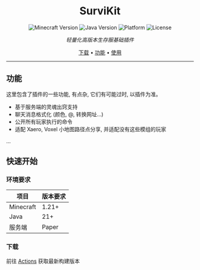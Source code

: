 <div align="center">
<h1>SurviKit</h1>

![Minecraft Version](https://img.shields.io/badge/Minecraft-1.21+-brightgreen?style=for-the-badge&logo=minecraft)
![Java Version](https://img.shields.io/badge/Java-21+-orange?style=for-the-badge&logo=openjdk)
![Platform](https://img.shields.io/badge/Upstream-Paper-blue?style=for-the-badge)
![License](https://img.shields.io/badge/license-MIT-green?style=for-the-badge)

*轻量化高版本生存服基础插件*

[下载](#-下载) • [功能](#-功能) • [使用](#-快速开始)

</div>

---

##  功能
这里包含了插件的一些功能, 有点杂, 它们有可能过时, 以插件为准。

- 基于服务端的灵魂出窍支持
- 聊天消息格式化 (颜色, @, 转换网址...)
- 公开所有玩家执行的命令
- 适配 Xaero, Voxel 小地图路径点分享, 并适配没有这些模组的玩家
  
...

## 快速开始

### 环境要求
| 项目        | 版本要求  |
|-----------|-------|
| Minecraft | 1.21+ |
| Java      | 21+   |
| 服务端       | Paper |

### 下载
前往 [Actions](../../actions) 获取最新构建版本
